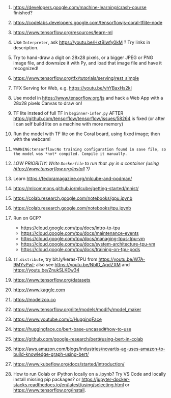 1. https://developers.google.com/machine-learning/crash-course finished?

1. https://codelabs.developers.google.com/tensorflowjs-coral-tflite-node

1. https://www.tensorflow.org/resources/learn-ml

1. Use `Interpreter`, 
   ask https://youtu.be/HxtBIwfy0kM ? Try links in description.

1. Try to hand-draw a digit on 28x28 pixels, 
   or a bigger JPEG or PNG image file, and downsize it with Py,
   and load that image file and have it recognized!

1. https://www.tensorflow.org/tfx/tutorials/serving/rest_simple

1. TFX Serving for Web, e.g. https://youtu.be/vhYBaxHs2kI

1. Use model in https://www.tensorflow.org/js and
   hack a Web App with a 28x28 pixels Canvas to draw on!

1. TF lite instead of full TF in `beginner-infer.py`
   AFTER https://github.com/tensorflow/tensorflow/issues/58264 is fixed
   (or after I can self build lite on a machine with more memory)

1. Run the model with TF lite on the Coral board, using fixed image; then with the webcam!

1. `WARNING:tensorflow:No training configuration found in save file, so the model was *not* compiled. Compile it manually.`

1. _LOW PRIORITIY: Write `Dockerfile` to run that .py in a container (using https://www.tensorflow.org/install ?)_

1. Learn https://fedoramagazine.org/mlcube-and-podman/

1. https://mlcommons.github.io/mlcube/getting-started/mnist/

1. https://colab.research.google.com/notebooks/gpu.ipynb

1. https://colab.research.google.com/notebooks/tpu.ipynb

1. Run on GCP?
   * https://cloud.google.com/tpu/docs/intro-to-tpu
   * https://cloud.google.com/tpu/docs/maintenance-events
   * https://cloud.google.com/tpu/docs/managing-tpus-tpu-vm
   * https://cloud.google.com/tpu/docs/system-architecture-tpu-vm
   * https://cloud.google.com/tpu/docs/training-on-tpu-pods

1. `tf.distribute`,
   try bit.ly/keras-TPU from https://youtu.be/W7A-9MYvPwI; also
   see https://youtu.be/NbID_AqdZXM
   and https://youtu.be/ZnukSLKEw34

1. https://www.tensorflow.org/datasets

1. https://www.kaggle.com

1. https://modelzoo.co

1. https://www.tensorflow.org/lite/models/modify/model_maker

1. https://www.youtube.com/c/HuggingFace
1. https://huggingface.co/bert-base-uncased#how-to-use
1. https://github.com/google-research/bert#using-bert-in-colab
1. https://aws.amazon.com/blogs/industries/novartis-ag-uses-amazon-to-build-knowledge-graph-using-bert/

1. https://www.kubeflow.org/docs/started/introduction/

1. How to run Colab or iPython locally on a .ipynb?
   Try VS Code and locally install missing pip packages?
   or https://jupyter-docker-stacks.readthedocs.io/en/latest/using/selecting.html
   or https://www.tensorflow.org/install.
